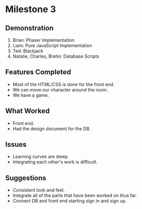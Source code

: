 # Milestone 3

## Demonstration

1. Brian: Phaser Implementation
2. Liam: Pure JavaScript Implementation
3. Ted: Blackjack
4. Natalie, Charles, Brehn: Database Scripts

## Features Completed

* Most of the HTML/CSS is done for the front end.
* We can move our character around the room.
* We have a game.

## What Worked

* Front end.
* Had the design document for the DB.

## Issues

* Learning curves are steep.
* Integrating each other's work is difficult.

## Suggestions

* Consistent look and feel.
* Integrate all of the parts that have been worked on thus far.
* Connect DB and front end starting sign in and sign up.